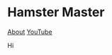 # Hamster Master

[About](/about)
[YouTube](https://www.youtube.com/channel/UCAgAkf7yKY4hE2P-g9SX1BA)

Hi
